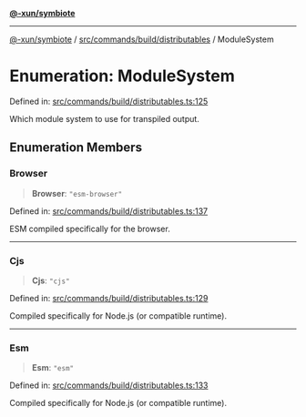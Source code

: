 [**@-xun/symbiote**](../../../../../README.md)

***

[@-xun/symbiote](../../../../../README.md) / [src/commands/build/distributables](../README.md) / ModuleSystem

# Enumeration: ModuleSystem

Defined in: [src/commands/build/distributables.ts:125](https://github.com/Xunnamius/symbiote/blob/62ec6fdd59d5511dd7b872237f3ff5bf7673e789/src/commands/build/distributables.ts#L125)

Which module system to use for transpiled output.

## Enumeration Members

### Browser

> **Browser**: `"esm-browser"`

Defined in: [src/commands/build/distributables.ts:137](https://github.com/Xunnamius/symbiote/blob/62ec6fdd59d5511dd7b872237f3ff5bf7673e789/src/commands/build/distributables.ts#L137)

ESM compiled specifically for the browser.

***

### Cjs

> **Cjs**: `"cjs"`

Defined in: [src/commands/build/distributables.ts:129](https://github.com/Xunnamius/symbiote/blob/62ec6fdd59d5511dd7b872237f3ff5bf7673e789/src/commands/build/distributables.ts#L129)

Compiled specifically for Node.js (or compatible runtime).

***

### Esm

> **Esm**: `"esm"`

Defined in: [src/commands/build/distributables.ts:133](https://github.com/Xunnamius/symbiote/blob/62ec6fdd59d5511dd7b872237f3ff5bf7673e789/src/commands/build/distributables.ts#L133)

Compiled specifically for Node.js (or compatible runtime).
